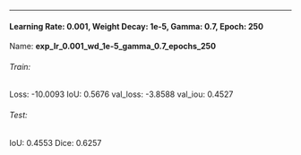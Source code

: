 ***
#### Learning Rate: 0.001, Weight Decay: 1e-5, Gamma: 0.7, Epoch: 250
Name: **exp_lr_0.001_wd_1e-5_gamma_0.7_epochs_250**

###### Train:
Loss: -10.0093
IoU: 0.5676
val_loss: -3.8588 
val_iou: 0.4527
###### Test:
IoU: 0.4553
Dice: 0.6257


